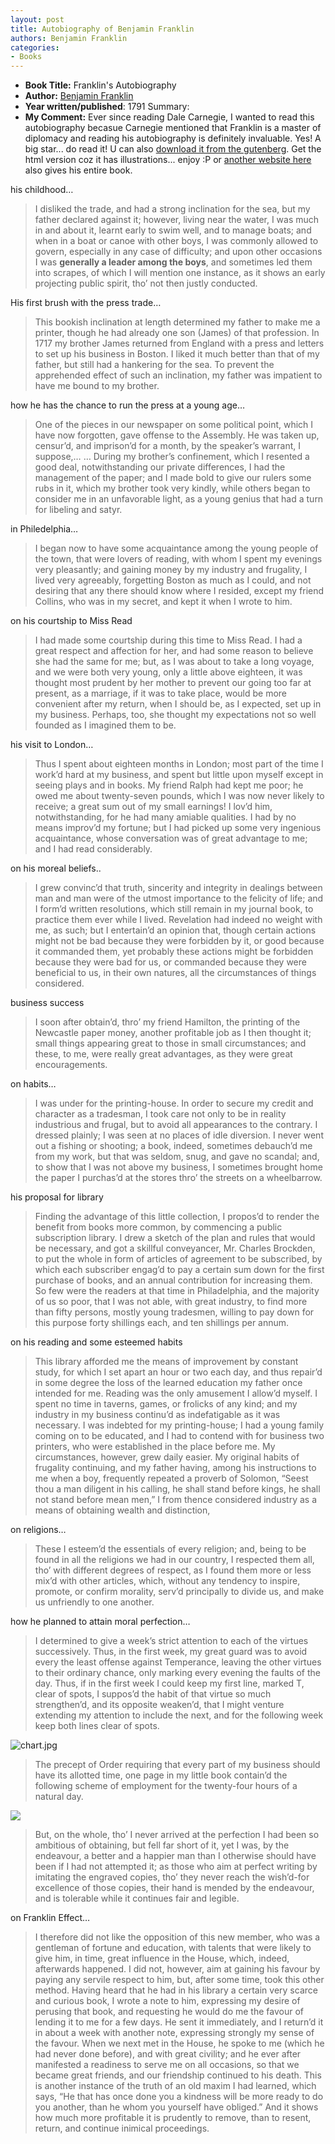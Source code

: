 ```yaml
---
layout: post
title: Autobiography of Benjamin Franklin
authors: Benjamin Franklin
categories:
- Books
---
```


- **Book Title:** Franklin's Autobiography
- **Author:** [Benjamin Franklin](http://en.wikipedia.org/wiki/Benjamin_Franklin)
- **Year written/published**: 1791 Summary:
- **My Comment:** Ever since reading Dale Carnegie, I wanted to read this autobiography becasue Carnegie mentioned that Franklin is a master of diplomacy and reading his autobiography is definitely invaluable. Yes! A big star... do read it! U can also [download it from the gutenberg](http://www.gutenberg.org/etext/20203). Get the html version coz it has illustrations... enjoy :P or [another website here](http://www.earlyamerica.com/lives/franklin/) also gives his entire book.

his childhood…

> I disliked the trade, and had a strong inclination for the sea, but my father declared against it; however, living near the water, I was much in and about it, learnt early to swim well, and to manage boats; and when in a boat or canoe with other boys, I was commonly allowed to govern, especially in any case of difficulty; and upon other occasions I was **generally a leader among the boys**, and sometimes led them into scrapes, of which I will mention one instance, as it shows an early projecting public spirit, tho’ not then justly conducted.

His first brush with the press trade…

> This bookish inclination at length determined my father to make me a printer, though he had already one son (James) of that profession. In 1717 my brother James returned from England with a press and letters to set up his business in Boston. I liked it much better than that of my father, but still had a hankering for the sea. To prevent the apprehended effect of such an inclination, my father was impatient to have me bound to my brother.

how he has the chance to run the press at a young age…

> One of the pieces in our newspaper on some political point, which I have now forgotten, gave offense to the Assembly. He was taken up, censur’d, and imprison’d for a month, by the speaker’s warrant, I suppose,… … During my brother’s confinement, which I resented a good deal, notwithstanding our private differences, I had the management of the paper; and I made bold to give our rulers some rubs in it, which my brother took very kindly, while others began to consider me in an unfavorable light, as a young genius that had a turn for libeling and satyr.

in Philedelphia…

> I began now to have some acquaintance among the young people of the town, that were lovers of reading, with whom I spent my evenings very pleasantly; and gaining money by my industry and frugality, I lived very agreeably, forgetting Boston as much as I could, and not desiring that any there should know where I resided, except my friend Collins, who was in my secret, and kept it when I wrote to him.

on his courtship to Miss Read

> I had made some courtship during this time to Miss Read. I had a great respect and affection for her, and had some reason to believe she had the same for me; but, as I was about to take a long voyage, and we were both very young, only a little above eighteen, it was thought most prudent by her mother to prevent our going too far at present, as a marriage, if it was to take place, would be more convenient after my return, when I should be, as I expected, set up in my business. Perhaps, too, she thought my expectations not so well founded as I imagined them to be.

his visit to London…

> Thus I spent about eighteen months in London; most part of the time I work’d hard at my business, and spent but little upon myself except in seeing plays and in books. My friend Ralph had kept me poor; he owed me about twenty-seven pounds, which I was now never likely to receive; a great sum out of my small earnings! I lov’d him, notwithstanding, for he had many amiable qualities. I had by no means improv’d my fortune; but I had picked up some very ingenious acquaintance, whose conversation was of great advantage to me; and I had read considerably.

on his moreal beliefs..

> I grew convinc’d that truth, sincerity and integrity in dealings between man and man were of the utmost importance to the felicity of life; and I form’d written resolutions, which still remain in my journal book, to practice them ever while I lived. Revelation had indeed no weight with me, as such; but I entertain’d an opinion that, though certain actions might not be bad because they were forbidden by it, or good because it commanded them, yet probably these actions might be forbidden because they were bad for us, or commanded because they were beneficial to us, in their own natures, all the circumstances of things considered.

business success

> I soon after obtain’d, thro’ my friend Hamilton, the printing of the Newcastle paper money, another profitable job as I then thought it; small things appearing great to those in small circumstances; and these, to me, were really great advantages, as they were great encouragements.

on habits…

> I was under for the printing-house. In order to secure my credit and character as a tradesman, I took care not only to be in reality industrious and frugal, but to avoid all appearances to the contrary. I dressed plainly; I was seen at no places of idle diversion. I never went out a fishing or shooting; a book, indeed, sometimes debauch’d me from my work, but that was seldom, snug, and gave no scandal; and, to show that I was not above my business, I sometimes brought home the paper I purchas’d at the stores thro’ the streets on a wheelbarrow.

his proposal for library

> Finding the advantage of this little collection, I propos’d to render the benefit from books more common, by commencing a public subscription library. I drew a sketch of the plan and rules that would be necessary, and got a skillful conveyancer, Mr. Charles Brockden, to put the whole in form of articles of agreement to be subscribed, by which each subscriber engag’d to pay a certain sum down for the first purchase of books, and an annual contribution for increasing them. So few were the readers at that time in Philadelphia, and the majority of us so poor, that I was not able, with great industry, to find more than fifty persons, mostly young tradesmen, willing to pay down for this purpose forty shillings each, and ten shillings per annum.

on his reading and some esteemed habits

> This library afforded me the means of improvement by constant study, for which I set apart an hour or two each day, and thus repair’d in some degree the loss of the learned education my father once intended for me. Reading was the only amusement I allow’d myself. I spent no time in taverns, games, or frolicks of any kind; and my industry in my business continu’d as indefatigable as it was necessary. I was indebted for my printing-house; I had a young family coming on to be educated, and I had to contend with for business two printers, who were established in the place before me. My circumstances, however, grew daily easier. My original habits of frugality continuing, and my father having, among his instructions to me when a boy, frequently repeated a proverb of Solomon, “Seest thou a man diligent in his calling, he shall stand before kings, he shall not stand before mean men,” I from thence considered industry as a means of obtaining wealth and distinction,

on religions…

> These I esteem’d the essentials of every religion; and, being to be found in all the religions we had in our country, I respected them all, tho’ with different degrees of respect, as I found them more or less mix’d with other articles, which, without any tendency to inspire, promote, or confirm morality, serv’d principally to divide us, and make us unfriendly to one another.

how he planned to attain moral perfection…

> I determined to give a week’s strict attention to each of the virtues successively. Thus, in the first week, my great guard was to avoid every the least offense against Temperance, leaving the other virtues to their ordinary chance, only marking every evening the faults of the day. Thus, if in the first week I could keep my first line, marked T, clear of spots, I suppos’d the habit of that virtue so much strengthen’d, and its opposite weaken’d, that I might venture extending my attention to include the next, and for the following week keep both lines clear of spots.

![chart.jpg](/img/chart.jpg "chart.jpg")

> The precept of Order requiring that every part of my business should have its allotted time, one page in my little book contain’d the following scheme of employment for the twenty-four hours of a natural day.

![](/img/timetable_franklin.jpg)

> But, on the whole, tho’ I never arrived at the perfection I had been so ambitious of obtaining, but fell far short of it, yet I was, by the endeavour, a better and a happier man than I otherwise should have been if I had not attempted it; as those who aim at perfect writing by imitating the engraved copies, tho’ they never reach the wish’d-for excellence of those copies, their hand is mended by the endeavour, and is tolerable while it continues fair and legible.

on Franklin Effect…

> I therefore did not like the opposition of this new member, who was a gentleman of fortune and education, with talents that were likely to give him, in time, great influence in the House, which, indeed, afterwards happened. I did not, however, aim at gaining his favour by paying any servile respect to him, but, after some time, took this other method. Having heard that he had in his library a certain very scarce and curious book, I wrote a note to him, expressing my desire of perusing that book, and requesting he would do me the favour of lending it to me for a few days. He sent it immediately, and I return’d it in about a week with another note, expressing strongly my sense of the favour. When we next met in the House, he spoke to me (which he had never done before), and with great civility; and he ever after manifested a readiness to serve me on all occasions, so that we became great friends, and our friendship continued to his death. This is another instance of the truth of an old maxim I had learned, which says, “He that has once done you a kindness will be more ready to do you another, than he whom you yourself have obliged.” And it shows how much more profitable it is prudently to remove, than to resent, return, and continue inimical proceedings.

